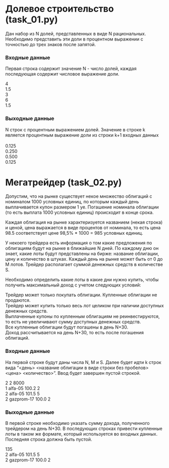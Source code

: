 # Долевое строительство (task_01.py)
Дан набор из N долей, представленных в виде N рациональных. Необходимо представить эти доли в процентном выражении c точностью до трех знаков после запятой.

### Входные данные <br>
Первая строка содержит значение N - число долей, каждая последующая содержит числовое выражение доли. <br>

4 <br>
1.5 <br>
3 <br>
6 <br>
1.5 <br>

### Выходные данные <br>
N строк с процентным выражением долей. Значение в строке k является процентным выражение доли из строки k+1 входных данных <br>
<br>
0.125 <br>
0.250 <br>
0.500 <br>
0.125 <br>
#
# Мегатрейдер (task_02.py)
Допустим, что на рынке существует некое множество облигаций с номиналом 1000 условных единиц, по которым каждый день выплачивается купон размером 1 уе. Погашение номинала облигации (то есть выплата 1000 условных единиц) происходит в конце срока. <br>

Каждая облигация на рынке характеризуется названием (некая строка) и ценой, цена выражается в виде процентов от номинала, то есть цена 98.5 соответствует цене 98,5% * 1000 = 985 условных единиц. <br>

У некоего трейдера есть информация о том какие предложения по облигациям будут на рынке в ближайшие N дней. По каждому дню он знает, какие лоты будут представлены на бирже: название облигации, цену и количество в штуках. Каждый день на рынке может быть от 0 до M лотов. Трейдер располагает суммой денежных средств в количестве S. <br>

Необходимо определить какие лоты в какие дни нужно купить, чтобы получить максимальный доход с учетом следующих условий: <br>

Трейдер может только покупать облигации. Купленные облигации не продаются. <br>
Трейдер может купить только весь лот целиком при наличии доступных денежных средств.<br>
Выплаченные купоны по купленным облигациям не реинвестируются, то есть не увеличивают сумму доступных денежных средств.<br>
Все купленные облигации будут погашены в день N+30.<br>
Доход рассчитывается на день N+30, то есть после погашения облигаций.<br>
### Входные данные <br>
На первой строке будут даны числа N, M и S. Далее будет идти k строк вида “<день> <название облигации в виде строки без пробелов> <цена> <количество>”. Ввод будет завершен пустой строкой.<br>

2 2 8000 <br>
1 alfa-05 100.2 2 <br>
2 alfa-05 101.5 5 <br>
2 gazprom-17 100.0 2 <br>

### Выходные данные <br>
В первой строке необходимо указать сумму дохода, полученного трейдером на день N+30. В последующих строках привести купленные лоты в таком же формате, который используется во входных данных. Последняя строка должна быть пустой. <br>

135 <br>
2 alfa-05 101.5 5 <br>
2 gazprom-17 100.0 2 <br>

